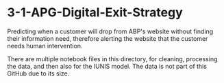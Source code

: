 # 3-1-APG-Digital-Exit-Strategy
Predicting when a customer will drop from ABP's website without finding their information need, therefore alerting the website that the customer needs human intervention.

There are multiple notebook files in this directory, for cleaning, processing the data, and then also for the IUNIS model. The data is not part of this GitHub due to its size.
